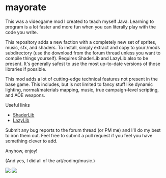 mayorate
===============================

This was a videogame mod I created to teach myself Java. Learning to program is a lot faster and more fun when you can literally play with the code you write.

This repository adds a new faction with a completely new set of sprites, music, sfx, and shaders. To install, simply extract and copy to your /mods subdirectory (use the download from the forum thread unless you want to compile things yourself). Requires ShaderLib and LazyLib also to be present. It's generally safest to use the most up-to-date versions of those libraries if possible.

This mod adds a lot of cutting-edge technical features not present in the base game. This includes, but is not limited to fancy stuff like dynamic lighting, normal/materials mapping, music, true campaign-level scripting, and AOE weapons.

Useful links
+ [ShaderLib](http://fractalsoftworks.com/forum/index.php?topic=7958.0)
+ [LazyLib](http://fractalsoftworks.com/forum/index.php?topic=5444.0)

Submit any bug reports to the forum thread (or PM me) and I'll do my best to iron them out. Feel free to submit a pull request if you feel you have something clever to add.

Anyhow, enjoy!

(And yes, I did all of the art/coding/music.)

![](http://i.imgur.com/am1Nt84.gif) ![](http://i.imgur.com/8b73Ury.gif) 
